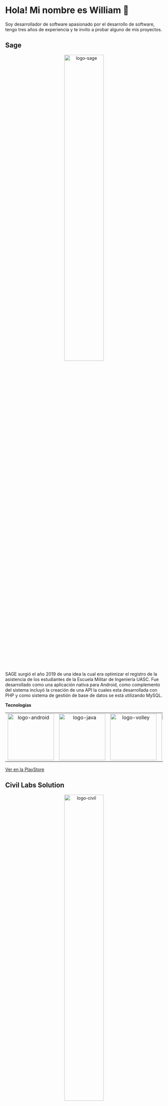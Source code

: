 # Hola! Mi nombre es William 👋

Soy desarrollador de software apasionado por el desarrollo de software, tengo tres años de experiencia y te invito a probar alguno de mis proyectos.

## Sage
<p align="center">
  <img width="50%" src="https://williamabelcondori.github.io/src/img/proyetoSage.png" alt="logo-sage" />
</p>
<p>
SAGE surgió el año 2019 de una idea la cual era optimizar el registro de la asistencia de los estudiantes de la Escuela Militar de Ingeniería UASC. Fue desarrollado como una aplicación nativa para Android, como complemento del sistema incluyó la creación de una API la cuales esta desarrollada con PHP y como sistema de gestión de base de datos se está utilizando MySQL.
</p>

 <b>Tecnologías</b>
<!--Inicio Tecnologías-->

<table>
  <tbody>
    <tr>
      <td align="center" valign="middle">
          <img width="148px" src="https://1000marcas.net/wp-content/uploads/2020/01/Android-logo.png" alt="logo-android">
      </td>
      <td align="center" valign="middle">
          <img width="148px" src="https://anthoncode.com/wp-content/uploads/2019/01/java-logo-png.png" alt="logo-java">
      </td>
      <td align="center" valign="middle">
          <img width="148px" src="https://cms-assets.tutsplus.com/uploads/users/845/posts/23800/preview_image/preview.jpg" alt="logo-volley">
      </td>
      <td align="center" valign="middle">
          <img width="148px" src="https://upload.wikimedia.org/wikipedia/commons/thumb/3/38/SQLite370.svg/1200px-SQLite370.svg.png" alt="logo-sqlite">
      </td>
   </tr>
  </tbody>
</table>

<!--Fin Tecnologías Sage-->
<a href="https://play.google.com/store/apps/details?id=com.emi.parte.partesemisage&amp;hl=es_419" target="_blank">Ver en la PlayStore</a>


## Civil Labs Solution
<p align="center">
  <img width="50%" src="https://williamabelcondori.github.io/src/img/proyetoCivilLabs.png" alt="logo-civil" />
</p>
<p>
  Civil Labs Solution es un sistema de supervisión geotécnica de carreteras, fue desarrollado como una aplicación nativa para Android, tiene una Arquitectura MVP, maneja una base de datos internar SQLite y como ORM utiliza Room, el sistema inicialmente fue desarrollado con Java pero se esta migrando a Kotlin. Una de las características más importantes del sistema es la obtención de reportes.
</p>

<b>Tecnologías</b>
<table>
  <tbody>
    <tr>
      <td align="center" valign="middle">
          <img width="148px" src="https://1000marcas.net/wp-content/uploads/2020/01/Android-logo.png" alt="logo-android">
      </td>
      <td align="center" valign="middle">
          <img width="148px" src="https://anthoncode.com/wp-content/uploads/2019/01/java-logo-png.png" alt="logo-java">
      </td>
      <td align="center" valign="middle">
          <img width="148px" src="https://miro.medium.com/max/480/1*6J6mPSTvA4odwJ_GxeZg-g.png" alt="logo-kotlin">
      </td>
      <td align="center" valign="middle">
          <img width="148px" src="https://upload.wikimedia.org/wikipedia/commons/thumb/3/38/SQLite370.svg/1200px-SQLite370.svg.png" alt="logo-sqlite">
      </td>
   </tr>
  </tbody>
</table>

<a href="https://play.google.com/store/apps/details?id=com.william.abel.proyectocivil&amp;hl=es_419" target="_blank">Ver en la PlayStore</a>

## Himnario 432Hz
<p align="center">
  <img width="50%" src="https://williamabelcondori.github.io/src/img/proyetoHimnario.png" alt="logo-Himnario" />
</p>

<p>
  Creado con la finalidad de dar un mayor apoyo a las personas a la hora de interpretar los himnos en la iglesia 'Luz de Un Nuevo Dia'. Este sistema utiliza Android Jetpack el cual es una colección de bibliotecas de Android que incorpora prácticas recomendadas.
 </p>
 
 <b>Tecnologías</b>
 <table>
  <tbody>
    <tr>
      <td align="center" valign="middle">
          <img width="148px" src="https://1000marcas.net/wp-content/uploads/2020/01/Android-logo.png" alt="logo-android">
      </td>
      <td align="center" valign="middle">
          <img width="148px" src="https://www.appfutura.com/uploads/blog/2018/07/0d3ed8431ea25caef3f403b195ae9f241531728194.jpg" alt="logo-android-jetpack">
      </td>
      <td align="center" valign="middle">
          <img width="148px" src="https://miro.medium.com/max/480/1*6J6mPSTvA4odwJ_GxeZg-g.png" alt="logo-kotlin">
      </td>
      <td align="center" valign="middle">
          <img width="148px" src="https://descargaryoutube.com.mx/wp-content/uploads/2017/10/android.jpg" alt="logo-youtibe-api">
      </td>
   </tr>
  </tbody>
</table>
<a href="https://play.google.com/store/apps/details?id=com.industrias.william.himnarioalabanzas&amp;hl=es_419" target="_blank">Ver en la PlayStore</a>

## Sinfonía en el Alma

<p align="center">
  <img width="50%" src="https://williamabelcondori.github.io/src/img/proyetoSinfoniaDelAlma.png" alt="logo-sinfonia" />
</p>

<p>
Creado con la finalidad de dar un mayor apoyo a las personas a la hora de interpretar los himnos en la iglesia 'Luz de Un Nuevo Dia'. Fue desarrollado con tecnologías Web con el objetivo de tener un mayor alcance de usuarios.
 </p>
 
 <b>Tecnologías</b>
 <table>
  <tbody>
    <tr>
      <td align="center" valign="middle">
          <img width="148px" src="https://lineadecodigo.com/wp-content/uploads/2014/04/html5.png" alt="logo-html">
      </td>
      <td align="center" valign="middle">
          <img width="148px" src="https://cdn.freebiesupply.com/logos/large/2x/css3-logo-png-transparent.png" alt="logo-css">
      </td>
      <td align="center" valign="middle">
          <img width="148px" src="https://upload.wikimedia.org/wikipedia/commons/thumb/9/99/Unofficial_JavaScript_logo_2.svg/480px-Unofficial_JavaScript_logo_2.svg.png"
               alt="logo-js">
      </td>
      <td align="center" valign="middle">
          <img width="148px" src="https://cdn.iconscout.com/icon/free/png-256/sass-226054.png" alt="logo-sass">
      </td>
          <td align="center" valign="middle">
          <img width="148px" src="https://miro.medium.com/max/547/1*XUK4XE1-j9ju7qWVzcIsYg.png"
               alt="logo-pug">
      </td>
   </tr>
  </tbody>
</table>
<a href="https://williamabelcondori.github.io/SinfoniaEnElAlma/" target="_blank">Ver Página</a>

